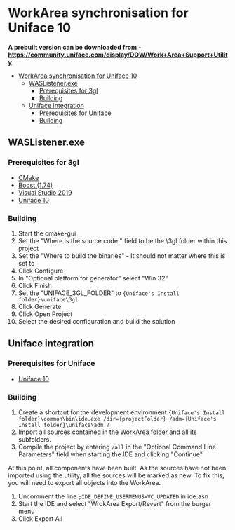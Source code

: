 

# WorkArea synchronisation for Uniface 10

**A prebuilt version can be downloaded from - <https://community.uniface.com/display/DOW/Work+Area+Support+Utility>**

- [WorkArea synchronisation for Uniface 10](#workarea-synchronisation-for-uniface-10)
  - [WASListener.exe](#waslistenerexe)
    - [Prerequisites for 3gl](#prerequisites-for-3gl)
    - [Building](#building)
  - [Uniface integration](#uniface-integration)
    - [Prerequisites for Uniface](#prerequisites-for-uniface)
    - [Building](#building-1)

## WASListener.exe

### Prerequisites for 3gl

- [CMake](https://cmake.org/ "Get CMake")
- [Boost (1.74)](https://www.boost.org/users/history/version_1_74_0.html "Get Boost")
- [Visual Studio 2019](https://visualstudio.microsoft.com/ "Get Visual Studio")
- [Uniface 10](https://uniface.com/get-started "Register for Uniface 10 CE")

### Building

1. Start the cmake-gui
2. Set the "Where is the source code:" field to be the \3gl folder within this project
3. Set the "Where to build the binaries" - It should not matter where this is set to
4. Click Configure
5. In "Optional platform for generator" select "Win 32"
6. Click Finish
7. Set the "UNIFACE_3GL_FOLDER" to `{Uniface's Install folder}\uniface\3gl` 
8. Click Generate
9. Click Open Project
10. Select the desired configuration and build the solution

## Uniface integration

### Prerequisites for Uniface

- [Uniface 10](https://uniface.com/get-started "Register for Uniface 10 CE")

### Building

1. Create a shortcut for the development environment
`{Uniface's Install folder}\common\bin\ide.exe /dir={projectFolder} /adm={Uniface's Install folder}\uniface\adm ?`
2. Import all sources contained in the WorkArea folder and all its subfolders.
3. Compile the project by entering `/all` in the "Optional Command Line Parameters" field when starting the IDE and clicking "Continue"

At this point, all components have been built. As the sources have not been imported using the utility, all the sources will be marked as new. To fix this, you will need to export all objects into the WorkArea.

1. Uncomment the  line `;IDE_DEFINE_USERMENUS=VC_UPDATED` in ide.asn
2. Start the IDE and select "WrokArea Export/Revert" from the burger menu
3. Click Export All
